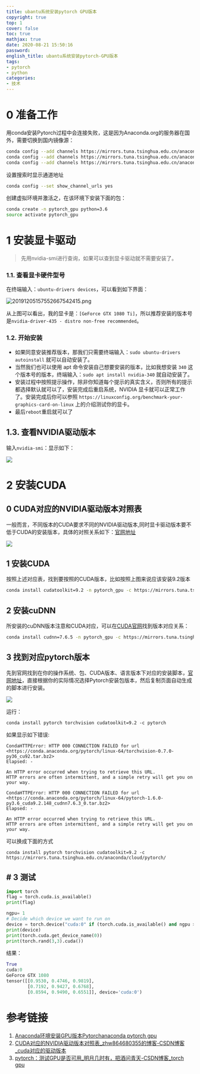 ```yaml
---
title: ubantu系统安装pytorch GPU版本
copyright: true
top: 1
cover: false
toc: true
mathjax: true
date: 2020-08-21 15:50:16
password:
english_title: ubantu系统安装pytorch-GPU版本
tags:
- pytorch
- python
categories:
- 技术
---
```


# **0 准备工作**

用conda安装Pytorch过程中会连接失败，这是因为Anaconda.org的服务器在国外，需要切换到国内镜像源：

```bash
conda config --add channels https://mirrors.tuna.tsinghua.edu.cn/anaconda/pkgs/free/
conda config --add channels https://mirrors.tuna.tsinghua.edu.cn/anaconda/pkgs/main/
conda config --add channels https://mirrors.tuna.tsinghua.edu.cn/anaconda/cloud/pytorch/ 
```

设置搜索时显示通道地址

```bash
conda config --set show_channel_urls yes
```

创建虚拟环境并激活之，在该环境下安装下面的包：

```bash
conda create -n pytorch_gpu python=3.6
source activate pytorch_gpu
```



# 1 安装显卡驱动

> 先用nvidia-smi进行查询，如果可以查到显卡驱动就不需要安装了。

### **1.1. 查看显卡硬件型号**

在终端输入：`ubuntu-drivers devices`，可以看到如下界面：

![20191205157552667542415.png](http://image.nysdy.com/20191205157552667542415.png)

从上图可以看出，我的显卡是：`[GeForce GTX 1080 Ti]`，所以推荐安装的版本号是`nvidia-driver-435 - distro non-free recommended`。

### **1.2. 开始安装**

- 如果同意安装推荐版本，那我们只需要终端输入：`sudo ubuntu-drivers autoinstall` 就可以自动安装了。
- 当然我们也可以使用 apt 命令安装自己想要安装的版本，比如我想安装 `340` 这个版本号的版本，终端输入：`sudo apt install nvidia-340` 就自动安装了。
- 安装过程中按照提示操作，除非你知道每个提示的真实含义，否则所有的提示都选择默认就可以了，安装完成后重启系统，NVIDIA 显卡就可以正常工作了。安装完成后你可以参照 `https://linuxconfig.org/benchmark-your-graphics-card-on-linux` 上的介绍测试你的显卡。
- 最后`reboot`重启就可以了

## 1.3. 查看NVIDIA驱动版本

输入`nvidia-smi`：显示如下：

![](http://image.nysdy.com/20200821155338.png)



# 2 安装CUDA

## 0 CUDA对应的NVIDIA驱动版本对照表

一般而言，不同版本的CUDA要求不同的NVIDIA驱动版本,同时显卡驱动版本要不低于CUDA的安装版本，具体的对照关系如下：[官网地址](https://docs.nvidia.com/cuda/cuda-toolkit-release-notes/index.html)

![](http://image.nysdy.com/20200821155720.png)

## **1 安装CUDA**

按照上述对应表，找到要按照的CUDA版本，比如按照上图来说应该安装9.2版本

```bash
conda install cudatoolkit=9.2 -n pytorch_gpu -c https://mirrors.tuna.tsinghua.edu.cn/anaconda/pkgs/free/linux-64/
```

## **2 安装cuDNN**

所安装的cuDNN版本注意和CUDA对应，可以在[CUDA官网](https://developer.nvidia.com/rdp/cudnn-archive)找到版本对应关系：

```bash
conda install cudnn=7.6.5 -n pytorch_gpu -c https://mirrors.tuna.tsinghua.edu.cn/anaconda/pkgs/main/linux-64/
```

## 3 **找到对应pytorch版本**

先到官网找到在你的操作系统、包、CUDA版本、语言版本下对应的安装脚本，[官网地址](https://pytorch.org/get-started/locally/)，直接根据你的实际情况选择Pytorch安装包版本，然后复制页面自动生成的脚本进行安装。

![](http://image.nysdy.com/20200821164952.png)

运行：

```shell
conda install pytorch torchvision cudatoolkit=9.2 -c pytorch
```

如果显示如下错误:

```shell
CondaHTTPError: HTTP 000 CONNECTION FAILED for url <https://conda.anaconda.org/pytorch/linux-64/torchvision-0.7.0-py36_cu92.tar.bz2>
Elapsed: -

An HTTP error occurred when trying to retrieve this URL.
HTTP errors are often intermittent, and a simple retry will get you on your way.

CondaHTTPError: HTTP 000 CONNECTION FAILED for url <https://conda.anaconda.org/pytorch/linux-64/pytorch-1.6.0-py3.6_cuda9.2.148_cudnn7.6.3_0.tar.bz2>
Elapsed: -

An HTTP error occurred when trying to retrieve this URL.
HTTP errors are often intermittent, and a simple retry will get you on your way.
```

可以换成下面的方式

```shell
conda install pytorch torchvision cudatoolkit=9.2 -c https://mirrors.tuna.tsinghua.edu.cn/anaconda/cloud/pytorch/
```



## # **3 测试**

```python
import torch
flag = torch.cuda.is_available()
print(flag)

ngpu= 1
# Decide which device we want to run on
device = torch.device("cuda:0" if (torch.cuda.is_available() and ngpu > 0) else "cpu")
print(device)
print(torch.cuda.get_device_name(0))
print(torch.rand(3,3).cuda())
```

结果：

```python
True
cuda:0
GeForce GTX 1080
tensor([[0.9530, 0.4746, 0.9819],
        [0.7192, 0.9427, 0.6768],
        [0.8594, 0.9490, 0.6551]], device='cuda:0')
```



# 参考链接

1. [Anaconda环境安装GPU版本Pytorchanaconda pytorch gpu](<https://blog.csdn.net/baidu_26646129/article/details/88380598>)
2. [CUDA对应的NVIDIA驱动版本对照表_zhw864680355的博客-CSDN博客_cuda对应的驱动版本](<https://blog.csdn.net/zhw864680355/article/details/90411288>)
3. [pytorch：测试GPU是否可用_明月几时有，把酒问青天-CSDN博客_torch gpu](<https://blog.csdn.net/weixin_35576881/article/details/89709116?utm_medium=distribute.pc_relevant.none-task-blog-BlogCommendFromMachineLearnPai2-5.channel_param&depth_1-utm_source=distribute.pc_relevant.none-task-blog-BlogCommendFromMachineLearnPai2-5.channel_param>)

